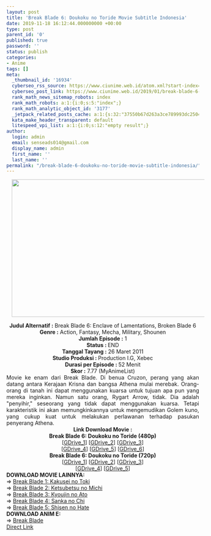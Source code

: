 ```yaml
---
layout: post
title: 'Break Blade 6: Doukoku no Toride Movie Subtitle Indonesia'
date: 2019-11-18 16:12:44.000000000 +00:00
type: post
parent_id: '0'
published: true
password: ''
status: publish
categories:
- Anime
tags: []
meta:
  _thumbnail_id: '16934'
  cyberseo_rss_source: https://www.ciunime.web.id/atom.xml?start-index=2551&max-results=150
  cyberseo_post_link: https://www.ciunime.web.id/2019/01/break-blade-6-doukoku-no-toride-movie.html
  rank_math_news_sitemap_robots: index
  rank_math_robots: a:1:{i:0;s:5:"index";}
  rank_math_analytic_object_id: '3177'
  _jetpack_related_posts_cache: a:1:{s:32:"37550b67d263a3ce789993dc25046c5f";a:2:{s:7:"expires";i:1650306930;s:7:"payload";a:0:{}}}
  kata_make_header_transparent: default
  litespeed_vpi_list: a:1:{i:0;s:12:"empty result";}
author:
  login: admin
  email: senseads014@gmail.com
  display_name: admin
  first_name: ''
  last_name: ''
permalink: "/break-blade-6-doukoku-no-toride-movie-subtitle-indonesia/"
---
```

<div class="separator" style="clear: both; text-align: center;"><a href="https://1.bp.blogspot.com/-3h5zZezNAbQ/XEhlq1V-xvI/AAAAAAAAIBM/htdXYOLrZng0n5bHbkiCa1ax9aBPnm8dACPcBGAYYCw/s1600/Break%2BBlade%2B6%2B-%2BDoukoku%2Bno%2BToride.jpg" imageanchor="1" style="margin-left: 1em; margin-right: 1em;"><img border="0" data-original-height="720" data-original-width="1280" height="360" src="{{ site.baseurl }}/assets/2019/11/Break%2BBlade%2B6%2B-%2BDoukoku%2Bno%2BToride.jpg" width="640" /></a></div>
<p>
<div style="text-align: center;"><b>Judul</b><b><b> Alternatif</b> :</b> Break Blade 6: Enclave of Lamentations, Broken Blade 6</div>
<div style="text-align: center;"><b><b>Genre :</b></b> Action, Fantasy, Mecha, Military, Shounen</div>
<div style="text-align: center;"><b>Jumlah Episode :</b> 1<br /><b>Status :&nbsp;</b>END<br /><b>Tanggal Tayang :</b> 26 Maret 2011<br /><b>Studio Produksi : </b>Production I.G, Xebec<br /><b>Durasi per Episode : </b>52 Menit</div>
<div style="text-align: center;"><b>Skor :</b> 7.77 (MyAnimeList)</div>
<div style="text-align: center;"></div>
<div style="text-align: justify;">Movie ke enam dari Break Blade. Di benua Cruzon, perang yang akan datang antara Kerajaan Krisna dan bangsa Athena mulai merebak. Orang-orang di tanah ini dapat menggunakan kuarsa untuk tujuan apa pun yang mereka inginkan. Namun satu orang, Rygart Arrow, tidak. Dia adalah "penyihir," seseorang yang tidak dapat menggunakan kuarsa. Tetapi karakteristik ini akan memungkinkannya untuk mengemudikan Golem kuno, yang cukup kuat untuk melakukan perlawanan terhadap pasukan penyerang Athena.</div>
<div style="text-align: justify;"></div>
<div style="text-align: justify;"></div>
<div style="text-align: center;"><b>Link Download Movie :</b></div>
<div style="text-align: center;"></div>
<div style="text-align: center;"><b>Break Blade 6: Doukoku no Toride (480p)</b><br />[<a href="https://drive.google.com/uc?id=1vdKSmGgMflJIoC-Ix9_Rxu3JQPcZgyzW" target="_blank" rel="noopener">GDrive_1</a>] [<a href="https://drive.google.com/uc?id=1VugO_4rpXEmKsF09khGqYAN_CPflsizE" target="_blank" rel="noopener">GDrive_2</a>] [<a href="https://drive.google.com/uc?id=1AL0C8yCAkJGf_hhdYRLe3FuWoDZWlko_" target="_blank" rel="noopener">GDrive_3</a>]<br />[<a href="https://drive.google.com/uc?id=1JWMKKP5It-RJU1mhRuispGN7XtLGmeKs" target="_blank" rel="noopener">GDrive_4</a>] [<a href="https://drive.google.com/uc?id=1WazTPWZDPqrCkH6L0kIfVtieq7bElkv0" target="_blank" rel="noopener">GDrive_5</a>] [<a href="https://drive.google.com/uc?id=1cI5jh2ywRCE_JYH_aQOl0B7NzoTTTx5V" target="_blank" rel="noopener">GDrive_6</a>]</div>
<div style="text-align: center;"><b>Break Blade 6: Doukoku no Toride (720p)</b><br />[<a href="https://drive.google.com/uc?id=1S395LDDa6TJfENSJ55BbOjNCbe5RWdyc" target="_blank" rel="noopener">GDrive_1</a>] [<a href="https://drive.google.com/uc?id=1jnPeI0ajIvHb5mZLGJAUTqzy2oEKyrL7" target="_blank" rel="noopener">GDrive_2</a>] [<a href="https://drive.google.com/uc?id=1vr1hfiKfV9T1aCpaX2UW-pcY_WaTRH4T" target="_blank" rel="noopener">GDrive_3</a>]<br />[<a href="https://drive.google.com/uc?id=1TY7nqjxgQZFbC_OEWx2yC4eRcmGA7a_Z" target="_blank" rel="noopener">GDrive_4</a>] [<a href="https://drive.google.com/uc?id=1C2KSc6C7S8veerds__dF-9TQX0YH99fc" target="_blank" rel="noopener">GDrive_5</a>]
<div style="text-align: left;">
<div style="text-align: left;"></div>
<div style="text-align: left;"><b>DOWNLOAD MOVIE LAINNYA:</b></div>
<div style="text-align: left;">=&gt;&nbsp;<a href="https://www.ciunime.web.id/2019/01/break-blade-1-kakusei-no-toki-movie.html" target="_blank" rel="noopener">Break Blade 1: Kakusei no Toki</a></div>
<div style="text-align: left;">=&gt;&nbsp;<a href="https://www.ciunime.web.id/2019/01/break-blade-2-ketsubetsu-no-michi-movie.html" target="_blank" rel="noopener">Break Blade 2: Ketsubetsu no Michi</a></div>
<div style="text-align: left;">=&gt;&nbsp;<a href="https://www.ciunime.web.id/2019/01/break-blade-3-kyoujin-no-ato-movie.html" target="_blank" rel="noopener">Break Blade 3: Kyoujin no Ato</a></div>
<div style="text-align: left;">=&gt;&nbsp;<a href="https://www.ciunime.web.id/2019/01/break-blade-4-sanka-no-chi-movie.html" target="_blank" rel="noopener">Break Blade 4: Sanka no Chi</a></div>
<div style="text-align: left;">=&gt;&nbsp;<a href="https://www.ciunime.web.id/2019/01/break-blade-5-shisen-no-hate-movie.html" target="_blank" rel="noopener">Break Blade 5: Shisen no Hate</a></div>
<div style="text-align: left;"></div>
<div style="text-align: left;"><b>DOWNLOAD ANIM E:</b></div>
<div style="text-align: left;"></div>
<div style="text-align: left;">=&gt;&nbsp;<a href="https://www.ciunime.web.id/2019/03/break-blade-episode-01-12-end-batch.html" target="_blank" rel="noopener">Break Blade</a></div>
<div style="text-align: left;"></div>
</div>
</div>
<link rel="stylesheet" href="https://cdnjs.cloudflare.com/ajax/libs/font-awesome/4.7.0/css/font-awesome.min.css" />
<div class="divbtn"> <a href="https://handymansurrender.com/fihup8buzv?key=94550f7ce39444073321dde3b8782f97" class="btn"><i class="fa fa-download"></i> Direct Link</a> </div>
